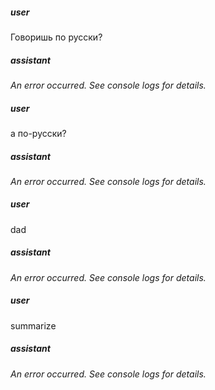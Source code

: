 ##### user
Говоришь по русски?

##### assistant
*An error occurred. See console logs for details.*

##### user
а по-русски?

##### assistant
*An error occurred. See console logs for details.*

##### user
dad

##### assistant
*An error occurred. See console logs for details.*

##### user
summarize

##### assistant
*An error occurred. See console logs for details.*